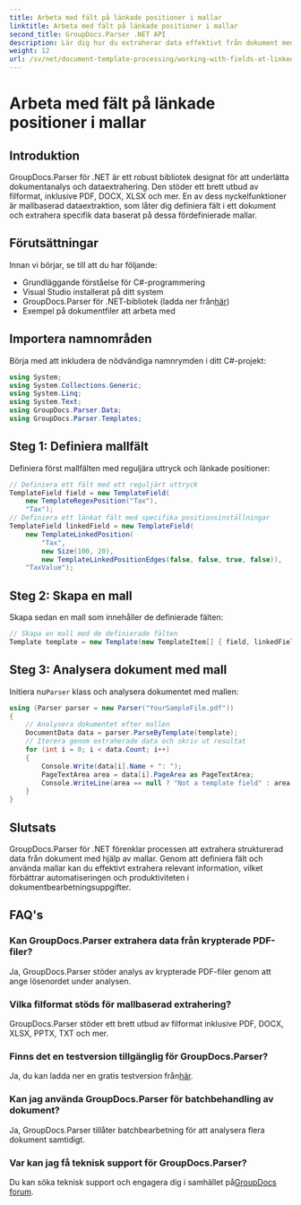 ```yaml
---
title: Arbeta med fält på länkade positioner i mallar
linktitle: Arbeta med fält på länkade positioner i mallar
second_title: GroupDocs.Parser .NET API
description: Lär dig hur du extraherar data effektivt från dokument med GroupDocs.Parser för .NET. Steg-för-steg handledning med kodexempel.
weight: 12
url: /sv/net/document-template-processing/working-with-fields-at-linked-positions-in-templates/
---
```


# Arbeta med fält på länkade positioner i mallar

## Introduktion
GroupDocs.Parser för .NET är ett robust bibliotek designat för att underlätta dokumentanalys och dataextrahering. Den stöder ett brett utbud av filformat, inklusive PDF, DOCX, XLSX och mer. En av dess nyckelfunktioner är mallbaserad dataextraktion, som låter dig definiera fält i ett dokument och extrahera specifik data baserat på dessa fördefinierade mallar.
## Förutsättningar
Innan vi börjar, se till att du har följande:
- Grundläggande förståelse för C#-programmering
- Visual Studio installerat på ditt system
-  GroupDocs.Parser för .NET-bibliotek (ladda ner från[här](https://releases.groupdocs.com/parser/net/))
- Exempel på dokumentfiler att arbeta med

## Importera namnområden
Börja med att inkludera de nödvändiga namnrymden i ditt C#-projekt:
```csharp
using System;
using System.Collections.Generic;
using System.Linq;
using System.Text;
using GroupDocs.Parser.Data;
using GroupDocs.Parser.Templates;
```
## Steg 1: Definiera mallfält
Definiera först mallfälten med reguljära uttryck och länkade positioner:
```csharp
// Definiera ett fält med ett reguljärt uttryck
TemplateField field = new TemplateField(
    new TemplateRegexPosition("Tax"),
    "Tax");
// Definiera ett länkat fält med specifika positionsinställningar
TemplateField linkedField = new TemplateField(
    new TemplateLinkedPosition(
        "Tax",
        new Size(100, 20),
        new TemplateLinkedPositionEdges(false, false, true, false)),
    "TaxValue");
```
## Steg 2: Skapa en mall
Skapa sedan en mall som innehåller de definierade fälten:
```csharp
// Skapa en mall med de definierade fälten
Template template = new Template(new TemplateItem[] { field, linkedField });
```
## Steg 3: Analysera dokument med mall
 Initiera nu`Parser` klass och analysera dokumentet med mallen:
```csharp
using (Parser parser = new Parser("YourSampleFile.pdf"))
{
    // Analysera dokumentet efter mallen
    DocumentData data = parser.ParseByTemplate(template);
    // Iterera genom extraherade data och skriv ut resultat
    for (int i = 0; i < data.Count; i++)
    {
        Console.Write(data[i].Name + ": ");
        PageTextArea area = data[i].PageArea as PageTextArea;
        Console.WriteLine(area == null ? "Not a template field" : area.Text);
    }
}
```

## Slutsats
GroupDocs.Parser för .NET förenklar processen att extrahera strukturerad data från dokument med hjälp av mallar. Genom att definiera fält och använda mallar kan du effektivt extrahera relevant information, vilket förbättrar automatiseringen och produktiviteten i dokumentbearbetningsuppgifter.

## FAQ's
### Kan GroupDocs.Parser extrahera data från krypterade PDF-filer?
Ja, GroupDocs.Parser stöder analys av krypterade PDF-filer genom att ange lösenordet under analysen.
### Vilka filformat stöds för mallbaserad extrahering?
GroupDocs.Parser stöder ett brett utbud av filformat inklusive PDF, DOCX, XLSX, PPTX, TXT och mer.
### Finns det en testversion tillgänglig för GroupDocs.Parser?
 Ja, du kan ladda ner en gratis testversion från[här](https://releases.groupdocs.com/).
### Kan jag använda GroupDocs.Parser för batchbehandling av dokument?
Ja, GroupDocs.Parser tillåter batchbearbetning för att analysera flera dokument samtidigt.
### Var kan jag få teknisk support för GroupDocs.Parser?
 Du kan söka teknisk support och engagera dig i samhället på[GroupDocs forum](https://forum.groupdocs.com/c/parser/17).